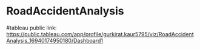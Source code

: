 # RoadAccidentAnalysis
#tableau public link: https://public.tableau.com/app/profile/gurkirat.kaur5795/viz/RoadAccidentAnalysis_16940174950180/Dashboard1
